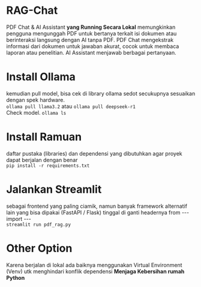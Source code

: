 # RAG-Chat
PDF Chat &amp; AI Assistant **yang Running Secara Lokal** memungkinkan pengguna mengunggah PDF untuk bertanya terkait isi dokumen atau berinteraksi langsung dengan AI tanpa PDF. PDF Chat mengekstrak informasi dari dokumen untuk jawaban akurat, cocok untuk membaca laporan atau penelitian. AI Assistant menjawab berbagai pertanyaan.

# Install Ollama 
kemudian pull model, bisa cek di library ollama sedot secukupnya sesuaikan dengan spek hardware.<br>
```ollama pull llama3.2``` atau ```ollama pull deepseek-r1``` <br>
Check model. 
```ollama ls```

# Install Ramuan
daftar pustaka (libraries) dan dependensi yang dibutuhkan agar proyek dapat berjalan dengan benar<br>
```pip install -r requirements.txt```

# Jalankan Streamlit
sebagai frontend yang paling ciamik, namun banyak framework alternatif lain yang bisa dipakai (FastAPI / Flask) tinggal di ganti headernya from --- import ---<br>
```streamlit run pdf_rag.py```

# Other Option
Karena berjalan di lokal ada baiknya menggunakan Virtual Environment (Venv) utk menghindari konflik dependensi **Menjaga Kebersihan rumah   Python**
